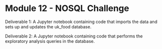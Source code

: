 # Module 12 - NOSQL Challenge

Deliverable 1: A Jupyter notebook containing code that imports the data and sets up and updates the uk_food database.

Deliverable 2: A Jupyter notebook containing code that performs the exploratory analysis queries in the database.
